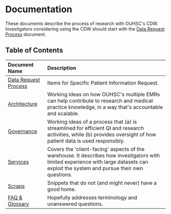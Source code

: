 Documentation
====================================

These documents describe the process of research with OUHSC's CDW.  Investigators considering using the CDW should start with the [Data Request Process](data-request-process.csv) document.

Table of Contents
--------------------------------------------

|Document Name | Description |
| :---- | :------------ |
| [Data Request Process](data-request-process.csv) | Items for Specific Patient Information Request. |
|[Architecture](https://github.com/OuhscBbmc/prairie-outpost-public/blob/master/documentation/architecture/architecture.md) | Working ideas on how OUHSC's multiple EMRs can help contribute to research and medical practice knowledge, in a way that's accountable and scalable.|
|[Governance](https://github.com/OuhscBbmc/prairie-outpost-public/blob/master/documentation/architecture/architecture.md) | Working ideas of a process that (a) is streamlined for efficient QI and research activities, while (b) provides oversight of how patient data is used responsibly.|
|[Services](https://github.com/OuhscBbmc/prairie-outpost-public/blob/master/documentation/services/services.md) | Covers the 'client-facing' aspects of the warehouse.  It describes how investigators with limited experience with large datasets can exploit the system and pursue their own questions.|
|[Scraps](https://github.com/OuhscBbmc/prairie-outpost-public/blob/master/documentation/architecture/architecture.md) | Snippets that do not (and might never) have a good home.|
|[FAQ & Glossary](https://github.com/OuhscBbmc/prairie-outpost-public/blob/master/documentation/faq_and_glossary/faq_and_glossary.md) | Hopefully addresses terminology and unanswered questions.|
